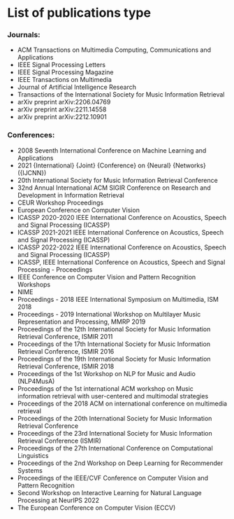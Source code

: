 # List of publications type

### Journals:

- ACM Transactions on Multimedia Computing, Communications and Applications
- IEEE Signal Processing Letters
- IEEE Signal Processing Magazine
- IEEE Transactions on Multimedia
- Journal of Artificial Intelligence Research
- Transactions of the International Society for Music Information Retrieval
- arXiv preprint arXiv:2206.04769
- arXiv preprint arXiv:2211.14558
- arXiv preprint arXiv:2212.10901

### Conferences:

- 2008 Seventh International Conference on Machine Learning and Applications
- 2021 {International} {Joint} {Conference} on {Neural} {Networks} ({IJCNN})
- 20th International Society for Music Information Retrieval Conference
- 32nd Annual International ACM SIGIR Conference on Research and Development in Information Retrieval
- CEUR Workshop Proceedings
- European Conference on Computer Vision
- ICASSP 2020-2020 IEEE International Conference on Acoustics, Speech and Signal Processing (ICASSP)
- ICASSP 2021-2021 IEEE International Conference on Acoustics, Speech and Signal Processing (ICASSP)
- ICASSP 2022-2022 IEEE International Conference on Acoustics, Speech and Signal Processing (ICASSP)
- ICASSP, IEEE International Conference on Acoustics, Speech and Signal Processing - Proceedings
- IEEE Conference on Computer Vision and Pattern Recognition Workshops
- NIME
- Proceedings - 2018 IEEE International Symposium on Multimedia, ISM 2018
- Proceedings - 2019 International Workshop on Multilayer Music Representation and Processing, MMRP 2019
- Proceedings of the 12th International Society for Music Information Retrieval Conference, ISMIR 2011
- Proceedings of the 17th International Society for Music Information Retrieval Conference, ISMIR 2016
- Proceedings of the 19th International Society for Music Information Retrieval Conference, ISMIR 2018
- Proceedings of the 1st Workshop on NLP for Music and Audio (NLP4MusA)
- Proceedings of the 1st international ACM workshop on Music information retrieval with user-centered and multimodal strategies
- Proceedings of the 2018 ACM on international conference on multimedia retrieval
- Proceedings of the 20th International Society for Music Information Retrieval Conference
- Proceedings of the 23rd International Society for Music Information Retrieval Conference (ISMIR)
- Proceedings of the 27th International Conference on Computational Linguistics
- Proceedings of the 2nd Workshop on Deep Learning for Recommender Systems
- Proceedings of the IEEE/CVF Conference on Computer Vision and Pattern Recognition
- Second Workshop on Interactive Learning for Natural Language Processing at NeurIPS 2022
- The European Conference on Computer Vision (ECCV)
